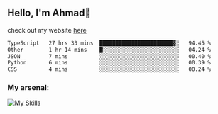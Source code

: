 
## Hello, I'm Ahmad👋

check out my website [here](https://ahmadalwi.com/)

<!--START_SECTION:waka-->

```txt
TypeScript   27 hrs 33 mins  ███████████████████████▓░   94.45 %
Other        1 hr 14 mins    █░░░░░░░░░░░░░░░░░░░░░░░░   04.24 %
JSON         7 mins          ░░░░░░░░░░░░░░░░░░░░░░░░░   00.40 %
Python       6 mins          ░░░░░░░░░░░░░░░░░░░░░░░░░   00.39 %
CSS          4 mins          ░░░░░░░░░░░░░░░░░░░░░░░░░   00.24 %
```

<!--END_SECTION:waka-->

### My arsenal:

[![My Skills](https://skillicons.dev/icons?i=js,ts,py,go,react,nextjs,svelte,nodejs,django,tailwind,html,css,sass,firebase,mongodb,postgres,mysql,redis,git,github,docker,vscode,figma,godot)](https://skillicons.dev)
